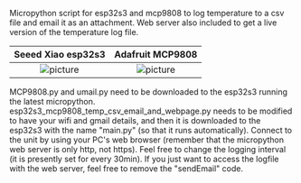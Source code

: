 Micropython script for esp32s3 and mcp9808 to log temperature to a csv file and email it as an attachment. Web server also included to get a live version of the temperature log file.

Seeed Xiao esp32s3         |  Adafruit MCP9808
:-------------------------:|:-------------------------:
![picture](https://files.seeedstudio.com/wiki/SeeedStudio-XIAO-ESP32S3/img/105.jpg)  |  ![picture](https://cdn-shop.adafruit.com/970x728/5027-09.jpg)

MCP9808.py and umail.py need to be downloaded to the esp32s3 running the latest micropython. esp32s3_mcp9808_temp_csv_email_and_webpage.py needs to be modified to have your wifi and gmail details, and then it is downloaded to the esp32s3 with the name "main.py" (so that it runs automatically). Connect to the unit by using your PC's web browser (remember that the micropython web server is only http, not https). Feel free to change the logging interval (it is presently set for every 30min). If you just want to access the logfile with the web server, feel free to remove the "sendEmail" code.


